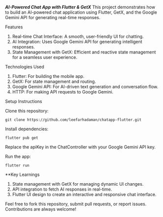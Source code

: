 ***AI-Powered Chat App with Flutter & GetX***
This project demonstrates how to build an AI-powered chat application using Flutter, GetX, and the Google Gemini API for generating real-time responses.

Features
1. Real-time Chat Interface: A smooth, user-friendly UI for chatting.
2. AI Integration: Uses Google Gemini API for generating intelligent responses.
3. State Management with GetX: Efficient and reactive state management for a seamless user experience.

Technologies Used
1. Flutter: For building the mobile app.
2. GetX: For state management and routing.
3. Google Gemini API: For AI-driven text generation and conversation flow.
4. HTTP: For making API requests to Google Gemini.

Setup Instructions

Clone this repository:
```
git clone https://github.com/leefarhadaman/chatapp-flutter.git
```

Install dependencies:
```
flutter pub get
```

Replace the apiKey in the ChatController with your Google Gemini API key.

Run the app:
```
flutter run
```
**Key Learnings

1. State management with GetX for managing dynamic UI changes.
2. API integration to fetch AI responses in real-time.
3. Flutter UI design to create an interactive and responsive chat interface.


Feel free to fork this repository, submit pull requests, or report issues. Contributions are always welcome!

